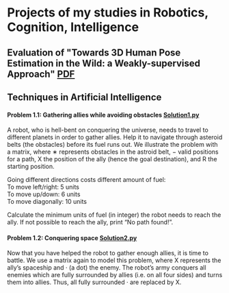 # Projects of my studies in Robotics, Cognition, Intelligence

## Evaluation of "Towards 3D Human Pose Estimation in the Wild: a Weakly-supervised Approach" [PDF](https://github.com/ma-rv/rci/blob/master/Evaluation_%20Towards%203D%20Human%20Pose%20Estimation%20in%20the%20Wild%20a%20Weakly-supervised%20Approach.pdf)


## Techniques in Artificial Intelligence

#### Problem 1.1: Gathering allies while avoiding obstacles [Solution1.py](https://github.com/ma-rv/rci/blob/master/Techniques%20in%20Artificial%20Intelligence/Solution1.py)
A  robot,  who  is  hell-bent  on  conquering  the  universe,  needs  to  travel  to  different  planets  in  order  to gather allies.  Help it to navigate through asteroid belts (the obstacles) before its fuel runs out. We  illustrate  the  problem  with  a  matrix,  where ∗ represents  obstacles  in  the  astroid  belt, − valid positions  for  a  path, X the  position  of  the  ally  (hence  the  goal  destination),  and R the  starting position. 

Going different directions costs different amount of fuel: <br>
To move left/right: 5 units <br>
To move up/down: 6 units <br>
To move diagonally: 10 units <br>

Calculate the minimum units of fuel (in integer) the robot needs to reach the ally.  If not possible to reach
the ally, print “No path found!”.

#### Problem 1.2: Conquering space [Solution2.py](https://github.com/ma-rv/rci/blob/master/Techniques%20in%20Artificial%20Intelligence/Solution2.py)
Now that you have helped the robot to gather enough allies, it is time to battle.  We use a matrix again to model this problem, where X represents the ally’s spaceship and · (a dot) the enemy.  The robot’s army conquers all enemies which are fully surrounded by allies (i.e.  on all four sides) and turns them into allies.  Thus, all fully surrounded · are replaced by X.
